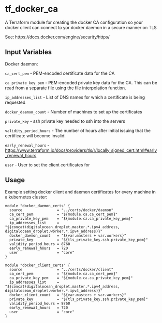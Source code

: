 tf_docker_ca
==========
A Terraform module for creating the docker CA configuration so your docker client can connect to yor docker daemon in a secure manner on TLS

See:
https://docs.docker.com/engine/security/https/

Input Variables
---------------

Docker daemon:

`ca_cert_pem` - PEM-encoded certificate data for the CA

`ca_private_key_pem` - PEM-encoded private key data for the CA. This can be read from a separate file using the file interpolation function.

`ip_addresses_list` - List of DNS names for which a certificate is being requested.

`docker_daemon_count` - Number of machines to set up the certificates

`private_key` - ssh private key needed to ssh into the servers

`validity_period_hours` - The number of hours after initial issuing that the certificate will become invalid.

`early_renewal_hours` - https://www.terraform.io/docs/providers/tls/r/locally_signed_cert.html#early_renewal_hours

`user` - User to set the client certificates for


Usage
-----
Example setting docker client and daemon certificates for every machine in a kubernetes cluster:

```
module "docker_daemon_certs" {
  source                = "../certs/docker/daemon"
  ca_cert_pem           = "${module.ca.ca_cert_pem}"
  ca_private_key_pem    = "${module.ca.ca_private_key_pem}"
  ip_addresses_list     = "${concat(digitalocean_droplet.master.*.ipv4_address, digitalocean_droplet.worker.*.ipv4_address)}"
  docker_daemon_count   = "${var.masters + var.workers}"
  private_key           = "${tls_private_key.ssh.private_key_pem}"
  validity_period_hours = 8760
  early_renewal_hours   = 720
  user                  = "core"
}

module "docker_client_certs" {
  source                = "../certs/docker/client"
  ca_cert_pem           = "${module.ca.ca_cert_pem}"
  ca_private_key_pem    = "${module.ca.ca_private_key_pem}"
  ip_addresses_list     = "${concat(digitalocean_droplet.master.*.ipv4_address, digitalocean_droplet.worker.*.ipv4_address)}"
  docker_client_count   = "${var.masters + var.workers}"
  private_key           = "${tls_private_key.ssh.private_key_pem}"
  validity_period_hours = 8760
  early_renewal_hours   = 720
  user                  = "core"
}
```

